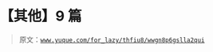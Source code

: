# 【其他】9 篇

> 原文：[`www.yuque.com/for_lazy/thfiu8/wwgn8p6gslla2qui`](https://www.yuque.com/for_lazy/thfiu8/wwgn8p6gslla2qui)



